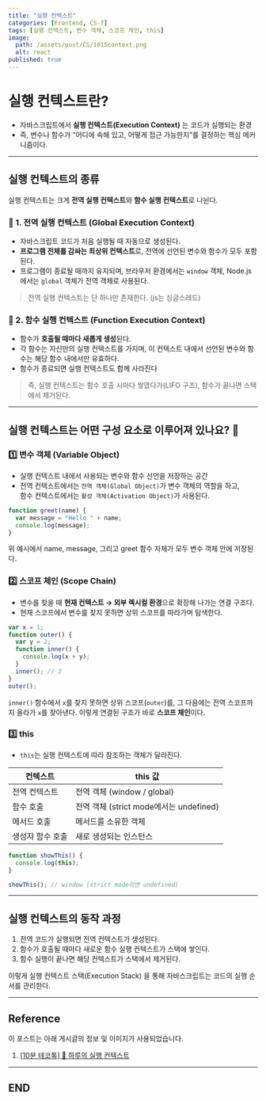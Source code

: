 ```yaml
---
title: "실행 컨텍스트"
categories: [Frontend, CS-f]
tags: [실행 컨텍스트, 변수 객체, 스코프 체인, this]
image:
  path: /assets/post/CS/1015context.png
  alt: react
published: true
---
```


# 실행 컨텍스트란?

- 자바스크립트에서 **실행 컨텍스트(Execution Context)** 는  코드가 실행되는 환경
- 즉, 변수나 함수가 “어디에 속해 있고, 어떻게 접근 가능한지”를 결정하는 핵심 메커니즘이다.

---

## 실행 컨텍스트의 종류

실행 컨텍스트는 크게 **전역 실행 컨텍스트**와 **함수 실행 컨텍스트**로 나뉜다.

### 🧩 1. 전역 실행 컨텍스트 (Global Execution Context)
- 자바스크립트 코드가 처음 실행될 때 자동으로 생성된다.  
- **프로그램 전체를 감싸는 최상위 컨텍스트**로, 전역에 선언된 변수와 함수가 모두 포함된다.  
- 프로그램이 종료될 때까지 유지되며, 브라우저 환경에서는 `window` 객체, Node.js에서는 `global` 객체가 전역 객체로 사용된다.  

> 전역 실행 컨텍스트는 단 하나만 존재한다. (js는 싱글스레드)

### 🧩 2. 함수 실행 컨텍스트 (Function Execution Context)
- 함수가 **호출될 때마다 새롭게 생성**된다.  
- 각 함수는 자신만의 실행 컨텍스트를 가지며, 이 컨텍스트 내에서 선언된 변수와 함수는 해당 함수 내에서만 유효하다.
- 함수가 종료되면 실행 컨텍스트도 함께 사라진다

> 즉, 실행 컨텍스트는 함수 호출 시마다 쌓였다가(LIFO 구조), 함수가 끝나면 스택에서 제거된다.

---


## 실행 컨텍스트는 어떤 구성 요소로 이루어져 있나요? 🤔

### 1️⃣ 변수 객체 (Variable Object)

- 실행 컨텍스트 내에서 사용되는 변수와 함수 선언을 저장하는 공간
- 전역 컨텍스트에서는 `전역 객체(Global Object)`가 변수 객체의 역할을 하고,   
  함수 컨텍스트에서는 `활성 객체(Activation Object)`가 사용된다.

```js
function greet(name) {
  var message = "Hello " + name;
  console.log(message);
}
```

위 예시에서 name, message, 그리고 greet 함수 자체가 모두 변수 객체 안에 저장된다.


### 2️⃣ 스코프 체인 (Scope Chain)

- 변수를 찾을 때 **현재 컨텍스트 → 외부 렉시컬 환경**으로 확장해 나가는 연결 구조다.
- 현재 스코프에서 변수를 찾지 못하면 상위 스코프를 따라가며 탐색한다.

```js
var x = 1;
function outer() {
  var y = 2;
  function inner() {
    console.log(x + y);
  }
  inner(); // 3
}
outer();
```

`inner()` 함수에서 `x`를 찾지 못하면 상위 스코프(`outer`)를, 그 다음에는 전역 스코프까지 올라가 `x`를 찾아낸다.
이렇게 연결된 구조가 바로 **스코프 체인**이다.

### 3️⃣ this

- `this`는 실행 컨텍스트에 따라 참조하는 객체가 달라진다.

| 컨텍스트      | this 값                           |
| --------- | -------------------------------- |
| 전역 컨텍스트   | 전역 객체 (window / global)          |
| 함수 호출     | 전역 객체 (strict mode에서는 undefined) |
| 메서드 호출    | 메서드를 소유한 객체                      |
| 생성자 함수 호출 | 새로 생성되는 인스턴스                     |

```js
function showThis() {
  console.log(this);
}

showThis(); // window (strict mode라면 undefined)
```

---

## 실행 컨텍스트의 동작 과정

1. 전역 코드가 실행되면 전역 컨텍스트가 생성된다.
2. 함수가 호출될 때마다 새로운 함수 실행 컨텍스트가 스택에 쌓인다.
3. 함수 실행이 끝나면 해당 컨텍스트가 스택에서 제거된다.

이렇게 실행 컨텍스트 스택(Execution Stack) 을 통해 자바스크립트는 코드의 실행 순서를 관리한다.

---

## Reference
이 포스트는 아래 게시글의 정보 및 이미지가 사용되었습니다.

1. [[10분 테코톡] 💙 하루의 실행 컨텍스트](https://www.youtube.com/watch?v=EWfujNzSUmw)

---

## END